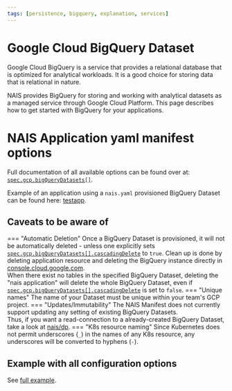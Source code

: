 ```yaml
---
tags: [persistence, bigquery, explanation, services]
---
```


# Google Cloud BigQuery Dataset

Google Cloud BigQuery is a service that provides a relational database that is optimized for analytical workloads. It is a good choice for storing data that is relational in nature.

NAIS provides BigQuery for storing and working with analytical datasets as a
managed service through Google Cloud Platform. This page describes how to get
started with BigQuery for your applications.

# NAIS Application yaml manifest options

Full documentation of all available options can be found over at: [`spec.gcp.bigQueryDatasets[]`](../../workloads/application/reference/application-spec.md#gcpbigquerydatasets).

Example of an application using a `nais.yaml` provisioned BigQuery Dataset can be found here: [testapp](https://github.com/nais/testapp/blob/master/pkg/bigquery/bigquery.go).

## Caveats to be aware of

=== "Automatic Deletion"
    Once a BigQuery Dataset is provisioned, it will not be automatically deleted - unless one explicitly sets [`spec.gcp.bigQueryDatasets[].cascadingDelete`](../../workloads/application/reference/application-spec.md#gcpbigquerydatasetscascadingdelete) to `true`.
    Clean up is done by deleting application resource and deleting the BigQuery instance directly in [console.cloud.google.com](https://console.cloud.google.com/bigquery).
    <br/>
    When there exist no tables in the specified BigQuery Dataset, deleting the "nais application" will delete the whole BigQuery Dataset, even if [`spec.gcp.bigQueryDatasets[].cascadingDelete`](../../workloads/application/reference/application-spec.md#gcpbigquerydatasetscascadingdelete) is set to `false`.
=== "Unique names"
    The name of your Dataset must be unique within your team's GCP project.
=== "Updates/Immutability"
    The NAIS Manifest does not currently support updating any setting of existing BigQuery Datasets.
    <br/>
    Thus, if you want a read-connection to a already-created BigQuery Dataset, take a look at [nais/dp](https://github.com/nais/dp/#dp).
=== "K8s resource naming"
    Since Kubernetes does not permit underscores (`_`) in the names of any K8s resource, any underscores will be converted to hyphens (`-`).

## Example with all configuration options

See [full example](../../workloads/application/reference/application-example.md).
